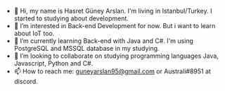 - 👋 Hi, my name is Hasret Güney Arslan. I'm living in Istanbul/Turkey. I started to studying about development.
- 👀 I’m interested in Back-end Development for now. But i want to learn about IoT too.
- 🌱 I’m currently learning Back-end with Java and C#. I'm using PostgreSQL and MSSQL database in my studying.
- 💞️ I’m looking to collaborate on studying programming languages Java, Javascript, Python and C#.
- 📫 How to reach me: guneyarslan95@gmail.com or Australi#8951 at discord.
